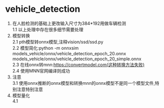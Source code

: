 # vehicle_detection
1. 在人脸检测的基础上更改输入尺寸为384*192用做车辆检测  
1.1 以上处理中存在很多细节需要处理  
2. 模型转换  
2.1 pth模型转onnx模型,注释vision/ssd/ssd.py  
2.2 模型简化:python -m onnxsim models_vehicle/onnx/vehicle_detection_epoch_20.onnx models_vehicle/onnx/vehicle_detection_epoch_20_simple.onnx  
2.3 在线onnx转mnn:https://convertmodel.com(这种转换方法失败)  
2.4 使用MNN官网编译则成功  
3. 注意  
3.1 使用onnx推断的onnx模型和转换mnn的onnx模型不是同一个模型文件,特别注意特别注意  
4. 模型量化  
4.1 
